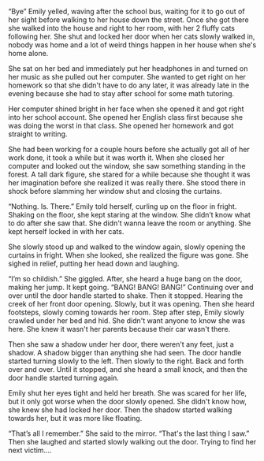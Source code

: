 “Bye” Emily yelled, waving after the school bus, waiting for it to go out of her sight before walking to her house down the street. Once she got there she walked into the house and right to her room, with her 2 fluffy cats following her. She shut and locked her door when her cats slowly walked in, nobody was home and a lot of weird things happen in her house when she's home alone.

She sat on her bed and immediately put her headphones in and turned on her music as she pulled out her computer. She wanted to get right on her homework so that she didn't have to do any later, it was already late in the evening because she had to stay after school for some math tutoring. 

Her computer shined bright in her face when she opened it and got right into her school account. She opened her English class first because she was doing the worst in that class. She opened her homework and got straight to writing. 

She had been working for a couple hours before she actually got all of her work done, it took a while but it was worth it. When she closed her computer and looked out the window, she saw something standing in the forest. A tall dark figure, she stared for a while because she thought it was her imagination before she realized it was really there. She  stood there in shock before slamming her window shut and closing the curtains. 

“Nothing. Is. There.” Emily told herself, curling up on the floor in fright. Shaking on the floor, she kept staring at the window. She didn’t know what to do after she saw that. She didn't wanna leave the room or anything. She kept herself locked in with her cats. 

She slowly stood up and walked to the window again, slowly opening the curtains in fright. When she looked, she realized the figure was gone. She sighed in relief, putting her head down and laughing. 

“I’m so childish.” She giggled. After, she heard a huge bang on the door, making her jump. It kept going.
“BANG! BANG! BANG!” Continuing over and over until the door handle started to shake. Then it stopped. Hearing the creek of her front door opening. Slowly, but it was opening. Then she heard footsteps, slowly coming towards her room. Step after step, Emily slowly crawled under her bed and hid. She didn't want anyone to know she was here. She knew it wasn't her parents because their car wasn't there. 

Then she saw a shadow under her door, there weren't any feet, just a shadow. A shadow bigger than anything she had seen. The door handle started turning slowly to the left. Then slowly to the right. Back and forth over and over. Until it stopped, and she heard a small knock, and then the door handle started turning again. 

Emily shut her eyes tight and held her breath. She was scared for her life, but it only got worse when the door slowly opened. She didn't know how, she knew she had locked her door. Then the shadow started walking towards her, but it was more like floating. 

“That’s all I remember.” She said to the mirror. “That's the last thing I saw.” Then she laughed and started slowly walking out the door. Trying to find her next victim….